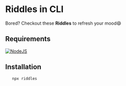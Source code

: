 # Riddles in CLI
Bored? Checkout these **Riddles** to refresh your mood😄
## Requirements 
[![NodeJS](https://img.shields.io/badge/node.js-6DA55F?style=for-the-badge&logo=node.js&logoColor=white)](https://nodejs.org/en/)

## Installation
```bash
   npx riddles
```
    